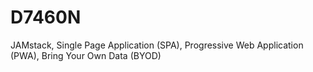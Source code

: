 # D7460N
JAMstack, Single Page Application (SPA), Progressive Web Application (PWA), Bring Your Own Data (BYOD)
